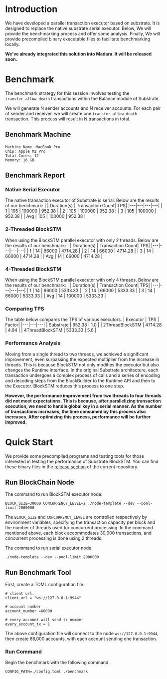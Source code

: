 # Introduction
We have developed a parallel transaction executor based on substrate. It is designed to replace the native substrate serial executor.
Below, We will provide the benchmarking process and offer some analysis. Finally, We will provide precompiled binary executable files to facilitate benchmarking locally.

**We've already integrated this solution into Madara. It will be released soon.**

# Benchmark 
The benchmark strategy for this session involves testing the `transfer_allow_death` transactions within the Balance module of Substrate.

We will generate N sender accounts and N receiver accounts. For each pair of sender and receiver, we will create one `transfer_allow_death` transaction. This process will result in N transactions in total.

## Benchmark Machine
```
Machine Name：MacBook Pro
Chip: Apple M2 Pro
Total Cores: 12 
Memory: 16 GB
```

## Benchmark Report
### Native Serial Executor
The native transaction executor of Substrate is serial. Below are the results of our benchmark:
| | Duration(s) | Transaction Count| TPS|
|---|---|---|---|
| 1 | 105 | 100000 | 952.38 |
| 2 | 105 | 100000 | 952.38 |
| 3 | 105 | 100000 | 952.38 |
| Avg | 105 | 100000 | 952.38 |

### 2-Threaded BlockSTM
When using the BlockSTM parallel executor with only 2 threads. Below are the results of our benchmark:
| | Duration(s) | Transaction Count| TPS|
|---|---|---|---|
| 1 | 14 | 66000 | 4714.28 |
| 2 | 14 | 66000 | 4714.28 |
| 3 | 14 | 66000 | 4714.28 |
| Avg | 14 | 66000 | 4714.28 |

### 4-Threaded BlockSTM
When using the BlockSTM parallel executor with only 4 threads. Below are the results of our benchmark:
| | Duration(s) | Transaction Count| TPS|
|---|---|---|---|
| 1 | 14 | 66000 | 5333.33 |
| 2 | 14 | 66000 | 5333.33 |
| 3 | 14 | 66000 | 5333.33 |
| Avg | 14 | 100000 | 5333.33 |

### Comparing TPS
The table below compares the TPS of various executors.
| Executor | TPS | Factor|
|---|---|---|
| Substrate | 952.38 | 1.0 |
| 2ThreadBlockSTM | 4714.28 | 4.94 | 
| 4ThreadBlockSTM | 5333.33 | 5.6  |

### Performance Analysis 
Moving from a single thread to two threads, we achieved a significant improvement, even surpassing the expected multiplier from the increase in threads. This is because BlockSTM not only modifies the executor but also changes the Runtime interface. In the original Substrate architecture, each transaction undergoes a complex process of calls and a series of encoding and decoding steps from the BlockBuilder to the Runtime API and then to the Executor. BlockSTM reduces this process to one step.

**However, the performance improvement from two threads to four threads did not meet expectations. This is because, after parallelizing transaction execution, we need to handle global key in a serial manner. As the number of transactions increases, the time consumed by this process also increases. After optimizing this process, performance will be further improved.**

# Quick Start
We provide some precompiled programs and testing tools for those interested in testing the performance of Substrate BlockSTM.
You can find these binary files in the [release section](https://github.com/Web3MQ/madara-blockstm/releases/tag/v0.0.1) of the current repository.

## Run BlockChain Node
The command to run BlockSTM executor node:
```
BLOCK_SIZE=30000 CONCURRENCY_LEVEL=2 ./node-template --dev --pool-limit 2000000
```
The `BLOCK_SIZE` and `CONCURRENCY_LEVEL` are controlled respectively by environment variables, specifying the transaction capacity per block and the number of threads used for concurrent processing. In the command mentioned above, each block accommodates 30,000 transactions, and concurrent processing is done using 2 threads.

The command to run  serial executor node
```
./node-template --dev --pool-limit 2000000
```

## Run Benchmark Tool
First, create a TOML configuration file.
```
# client url.
client_url = "ws://127.0.0.1:9944"

# account number
account_number =66000

# every account will send tx number
every_account_tx = 1
```
The above configuration file will connect to the node `ws://127.0.0.1:9944`, then create 66,000 accounts, with each account sending one transaction.

### Run Command
Begin the benchmark with the following command:
```
CONFIG_PATH=./config.toml ./benchmark 
```